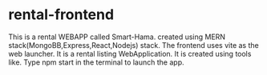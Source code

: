 # rental-frontend
This is a rental WEBAPP called Smart-Hama.
created using MERN stack(MongoBB,Express,React,Nodejs) stack.
The frontend uses vite as the web launcher.
It is a rental listing WebApplication.
It is created using tools like.
Type npm start in the terminal to launch the app.
